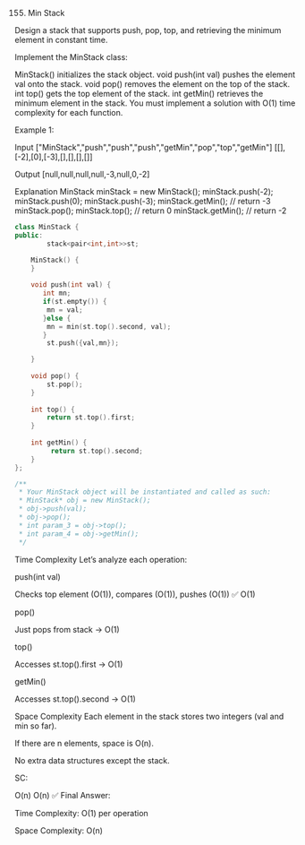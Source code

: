 155. Min Stack

Design a stack that supports push, pop, top, and retrieving the minimum element in constant time.

Implement the MinStack class:

MinStack() initializes the stack object.
void push(int val) pushes the element val onto the stack.
void pop() removes the element on the top of the stack.
int top() gets the top element of the stack.
int getMin() retrieves the minimum element in the stack.
You must implement a solution with O(1) time complexity for each function.

 

Example 1:

Input
["MinStack","push","push","push","getMin","pop","top","getMin"]
[[],[-2],[0],[-3],[],[],[],[]]

Output
[null,null,null,null,-3,null,0,-2]

Explanation
MinStack minStack = new MinStack();
minStack.push(-2);
minStack.push(0);
minStack.push(-3);
minStack.getMin(); // return -3
minStack.pop();
minStack.top();    // return 0
minStack.getMin(); // return -2


```cpp
class MinStack {
public:
        stack<pair<int,int>>st;

    MinStack() {
    }
    
    void push(int val) {
       int mn;
       if(st.empty()) {
        mn = val;
       }else {
        mn = min(st.top().second, val);
       }
        st.push({val,mn});

    }
    
    void pop() {
        st.pop();
    }
    
    int top() {
        return st.top().first;
    }
    
    int getMin() {
         return st.top().second;
    }
};

/**
 * Your MinStack object will be instantiated and called as such:
 * MinStack* obj = new MinStack();
 * obj->push(val);
 * obj->pop();
 * int param_3 = obj->top();
 * int param_4 = obj->getMin();
 */
 ```

 Time Complexity
Let’s analyze each operation:

push(int val)

Checks top element (O(1)), compares (O(1)), pushes (O(1))
✅ O(1)

pop()

Just pops from stack → O(1)

top()

Accesses st.top().first → O(1)

getMin()

Accesses st.top().second → O(1)

Space Complexity
Each element in the stack stores two integers (val and min so far).

If there are n elements, space is O(n).

No extra data structures except the stack.

SC:

O(n)
O(n)
✅ Final Answer:

Time Complexity: O(1) per operation

Space Complexity: O(n)